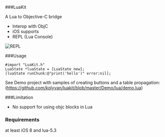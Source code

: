###LuaKit

A Lua to Objective-C bridge

- Interop with ObjC
- iOS supports
- REPL (Lua Console)

![REPL](https://raw.github.com/kolyvan/luakit/master/docs/repl.png)

###Usage

    #import "LuaKit.h"
    LuaState *luaState = [LuaState new];
    [luaState runChunk:@"print('hello')" error:nil];

See Demo project with samples of creating buttons and a table propagation: (https://github.com/kolyvan/luakit/blob/master/Demo/lua/demo.lua)

###Limitation
- No support for using objc blocks in Lua

### Requirements
at least iOS 8 and lua-5.3